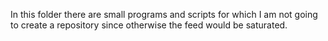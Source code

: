 In this folder there are small programs and scripts for which I am not going to create a repository since otherwise the feed would be saturated.